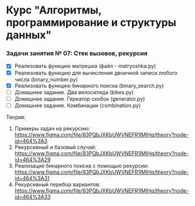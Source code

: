 # Курс "Алгоритмы, программирование и структуры данных"

### Задачи занятия № 07: Стек вызовов, рекурсия

- [x] Реализовать функцию матрешка (файл - matryoshka.py)
- [x] Реализовать функцию для вычисления двоичной записи любого числа (binary_number.py)
- [x] Реализовать функцию бинарного поиска (binary_search.py)
- [ ] Домашнее задание. Два велосипеда (bikes.py)
- [ ] Домашнее задание. Гереатор скобок (generator.py)
- [ ] Домашнее задание. Комбинации (combination.py)

Теория: 
1. Примеры задач на рекурсию: https://www.figma.com/file/83PQbJXKbUWVNEFR1lMlHq/theory?node-id=464%3A3
2. Рекурсивный и базовый случай: https://www.figma.com/file/83PQbJXKbUWVNEFR1lMlHq/theory?node-id=464%3A29
3. Реализация бинарного поиска с помощью рекурсии: https://www.figma.com/file/83PQbJXKbUWVNEFR1lMlHq/theory?node-id=464%3A31
4. Рекурсивный перебор вариантов: https://www.figma.com/file/83PQbJXKbUWVNEFR1lMlHq/theory?node-id=464%3A33
